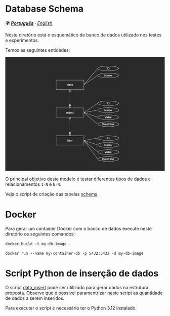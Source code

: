 # Database Schema

🌍 *[**Português**](README.md) ∙ [English](README_en.md)*

Neste diretório está o esquemático de banco de dados utilizado nos testes e experimentos.

Temos as seguintes entidades:

![DiagramaER](er-diagram.png)

O principal objetivo deste modelo é testar diferentes tipos de dados e relacionamentos `1-N` e `N-N`.

Veja o script de criação das tabelas [schema](schema.sql).

# Docker

Para gerar um container Docker com o banco de dados execute neste diretório os seguintes comandos:

```shell
docker build -t my-db-image .
```

```shell
docker run --name my-container-db -p 5432:5432 -d my-db-image
```

# Script Python de inserção de dados

O script [data_insert](data_insert.py) pode ser utilizado para gerar dados na estrutura proposta. Observe que é possível paramentrizar neste script as quantidade de dados a serem inseridos.

Para executar o script é necessário ter o Python 3.12 instalado.